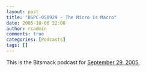 ```yaml
---
layout: post
title: "BSPC-050929 - The Micro is Macro"
date: 2005-10-06 22:08
author: rcadmin
comments: true
categories: [Podcasts]
tags: []
---
```

This is the Bitsmack podcast for <a href=http://www.bitsmack.com/dl/BSPC-050929.mp3>September 29, 2005.</a>
